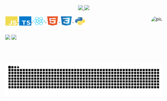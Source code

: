 <div align="center">
  <a href="https://github.com/cheeviz">
  <img height="180em" src="https://github-readme-stats.vercel.app/api?username=cheeviz&show_icons=true&theme=dark&include_all_commits=true&count_private=true"/>
  <img height="180em" src="https://github-readme-stats.vercel.app/api/top-langs/?username=cheeviz&layout=compact&langs_count=7&theme=dark"/>
</div>
<div style="display: inline_block"><br>
  <img align="center" alt="Js" height="30" width="40" src="https://raw.githubusercontent.com/devicons/devicon/master/icons/javascript/javascript-plain.svg">
  <img align="center" alt="Ts" height="30" width="40" src="https://raw.githubusercontent.com/devicons/devicon/master/icons/typescript/typescript-plain.svg">
  <img align="center" alt="React" height="30" width="40" src="https://raw.githubusercontent.com/devicons/devicon/master/icons/react/react-original.svg">
  <img align="center" alt="HTML" height="30" width="40" src="https://raw.githubusercontent.com/devicons/devicon/master/icons/html5/html5-original.svg">
  <img align="center" alt="CSS" height="30" width="40" src="https://raw.githubusercontent.com/devicons/devicon/master/icons/css3/css3-original.svg">
  <img align="center" alt="Python" height="30" width="40" src="https://raw.githubusercontent.com/devicons/devicon/master/icons/python/python-original.svg">
  <img align="right" alt="pic" height="150" style="border-radius:50px;" src="https://i.pinimg.com/564x/68/01/ac/6801acc8eb6694b9c907792472989c79.jpg">
</div>
  
  ##
 
<div> 
  <a href = "mailto:saintdzn1@gmail.com"><img src="https://img.shields.io/badge/-Gmail-%23333?style=for-the-badge&logo=gmail&logoColor=white" target="_blank"></a>
  <a href="https://www.linkedin.com/in/diogo-souza-alves-77345b220/" target="_blank"><img src="https://img.shields.io/badge/-LinkedIn-%230077B5?style=for-the-badge&logo=linkedin&logoColor=white" target="_blank"></a> 

<picture>
  <source media="(prefers-color-scheme: dark)" srcset="https://raw.githubusercontent.com/cheeviz/cheeviz/output/github-contribution-grid-snake-dark.svg">
  <source media="(prefers-color-scheme: light)" srcset="https://raw.githubusercontent.com/cheeviz/cheeviz/output/github-contribution-grid-snake.svg">
  <img alt="github contribution grid snake animation" src="https://raw.githubusercontent.com/cheeviz/cheeviz/output/github-contribution-grid-snake.svg">
</picture>
 </div>
